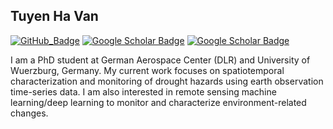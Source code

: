## Tuyen Ha Van

[![GitHub_Badge](https://img.shields.io/github/followers/tuyenhavan?style=social)](https://github.com/tuyenhavan?tab=followers)
[![Google Scholar Badge](https://img.shields.io/badge/Google-scholar-bluegray)](https://scholar.google.com/citations?user=5DBgVpUAAAAJ&hl=en)
[![Google Scholar Badge](https://img.shields.io/badge/My-LinkeIn-blue)](https://www.linkedin.com/in/tuyen-ha-van-435856128/)

I am a PhD student at German Aerospace Center (DLR) and University of Wuerzburg, Germany. My current work focuses on spatiotemporal characterization and monitoring of drought hazards using earth observation time-series data. I am also interested in remote sensing machine learning/deep learning to monitor and characterize environment-related changes. 

<!--
**tuyenhavan/tuyenhavan** is a ✨ _special_ ✨ repository because its `README.md` (this file) appears on your GitHub profile.

Here are some ideas to get you started:

- 🔭 I’m currently working on ...
- 🌱 I’m currently learning ...
- 👯 I’m looking to collaborate on ...
- 🤔 I’m looking for help with ...
- 💬 Ask me about ...
- 📫 How to reach me: ...
- 😄 Pronouns: ...
- ⚡ Fun fact: ...
-->
